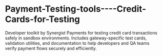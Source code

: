 # Payment-Testing-tools----Credit-Cards-for-Testing
Developer toolkit by Synergist Payments  for testing credit card transactions safely in sandbox environments. Includes gateway-specific test cards, validation utilities, and documentation to help developers and QA teams verify payment flows securely and efficiently.
